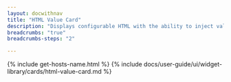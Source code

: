 ```yaml
---
layout: docwithnav
title: "HTML Value Card"
description: "Displays configurable HTML with the ability to inject values from the selected data source. For example, display single or multiple attribute values."
breadcrumbs: "true"
breadcrumbs-steps: "2"

---
```

{% include get-hosts-name.html %}
{% include docs/user-guide/ui/widget-library/cards/html-value-card.md %}
